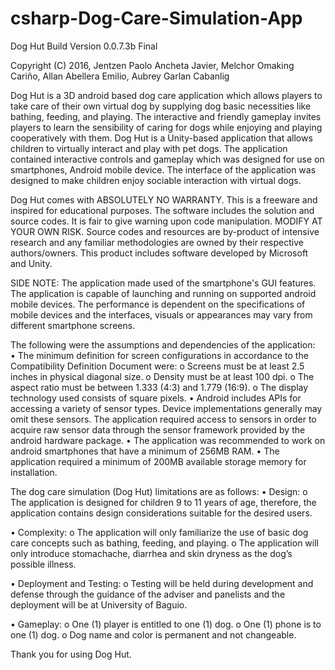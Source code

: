 # csharp-Dog-Care-Simulation-App

Dog Hut
Build Version 0.0.7.3b Final

Copyright (C) 2016, 
Jentzen Paolo Ancheta Javier,
Melchor Omaking Cariño,
Allan Abellera Emilio,
Aubrey Garlan Cabanlig

Dog Hut is a 3D android based dog care application which allows players to take care of their own virtual dog by supplying dog basic necessities like bathing, feeding, and playing. The interactive and friendly gameplay invites players to learn the sensibility of caring for dogs while enjoying and playing cooperatively with them. Dog Hut is a Unity-based application that allows children to virtually interact and play with pet dogs. The application contained interactive controls and gameplay which was designed for use on smartphones, Android mobile device. The interface of the application was designed to make children enjoy sociable interaction with virtual dogs.

Dog Hut comes with ABSOLUTELY NO WARRANTY.
This is a freeware and inspired for educational purposes.
The software includes the solution and source codes. It is fair to give warning upon code manipulation. MODIFY AT YOUR OWN RISK.
Source codes and resources are by-product of intensive research and any familiar methodologies are owned by their respective authors/owners.
This product includes software developed by Microsoft and Unity.

SIDE NOTE:
The application made used of the smartphone's GUI features. The application is capable of launching and running on supported android mobile devices. The performance is dependent on the specifications of mobile devices and the interfaces, visuals or appearances may vary from different smartphone screens.

The following were the assumptions and dependencies of the application:     
•	The minimum definition for screen configurations in accordance to the Compatibility Definition Document were:
o	Screens must be at least 2.5 inches in physical diagonal size.
o	Density must be at least 100 dpi.
o	The aspect ratio must be between 1.333 (4:3) and 1.779 (16:9).
o	The display technology used consists of square pixels.
•	Android includes APIs for accessing a variety of sensor types. Device implementations generally may omit these sensors. The application required access to sensors in order to acquire raw sensor data through the sensor framework provided by the android hardware package.
•	The application was recommended to work on android smartphones that have a minimum of 256MB RAM.
•	The application required a minimum of 200MB available storage memory for installation. 

The dog care simulation (Dog Hut) limitations are as follows:
•	Design:
o	The application is designed for children 9 to 11 years of age, therefore, the application contains design considerations suitable for the desired users.

•	Complexity:
o	The application will only familiarize the use of basic dog care concepts such as bathing, feeding, and playing.
o	The application will only introduce stomachache, diarrhea and skin dryness as the dog’s possible illness.

•	Deployment and Testing:
o	Testing will be held during development and defense through the guidance of the adviser and panelists and the deployment will be at University of Baguio.

•	Gameplay:
o	One (1) player is entitled to one (1) dog.
o	One (1) phone is to one (1) dog.
o	Dog name and color is permanent and not changeable. 

Thank you for using Dog Hut.
